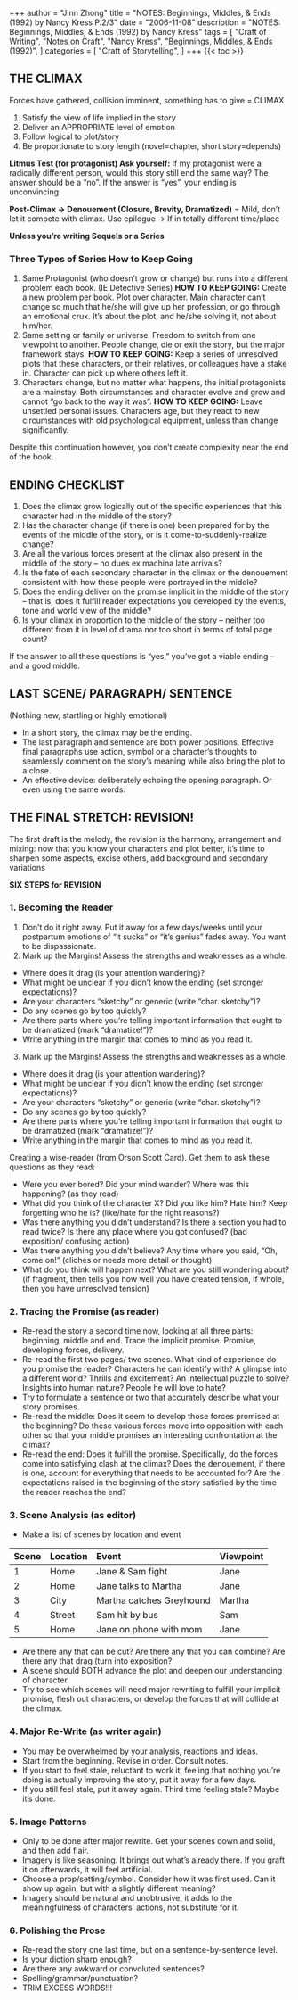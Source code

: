 +++
author = "Jinn Zhong"
title = "NOTES: Beginnings, Middles, & Ends (1992) by Nancy Kress P.2/3"
date = "2006-11-08"
description = "NOTES: Beginnings, Middles, & Ends (1992) by Nancy Kress"
tags = [
    "Craft of Writing",
    "Notes on Craft",
    "Nancy Kress",
    "Beginnings, Middles, & Ends (1992)",
]
categories = [
    "Craft of Storytelling",
]
+++
{{< toc >}}

## THE CLIMAX
Forces have gathered, collision imminent, something has to give = CLIMAX

1.	Satisfy the view of life implied in the story
2.	Deliver an APPROPRIATE level of emotion
3.	Follow logical to plot/story
4.	Be proportionate to story length (novel=chapter, short story=depends)

**Litmus Test (for protagonist) Ask yourself:** If my protagonist were a radically different person, would this story still end the same way? The answer should be a “no”. If the answer is “yes”, your ending is unconvincing.

**Post-Climax -> Denouement (Closure, Brevity, Dramatized)** = Mild, don’t let it compete with climax.
Use epilogue -> If in totally different time/place

**Unless you’re writing Sequels or a Series**  

### Three Types of Series	How to Keep Going
1. Same Protagonist (who doesn’t grow or change) but runs into a different problem each book. (IE Detective Series) **HOW TO KEEP GOING:** Create a new problem per book. Plot over character. Main character can’t change so much that he/she will give up her profession, or go through an emotional crux. It’s about the plot, and he/she solving it, not about him/her.
2. Same setting or family or universe. Freedom to switch from one viewpoint to another. People change, die or exit the story, but the major framework stays.	**HOW TO KEEP GOING:** Keep a series of unresolved plots that these characters, or their relatives, or colleagues have a stake in. Character can pick up where others left it.
3. Characters change, but no matter what happens, the initial protagonists are a mainstay. Both circumstances and character evolve and grow and cannot “go back to the way it was”.	**HOW TO KEEP GOING:** Leave unsettled personal issues. Characters age, but they react to new circumstances with old psychological equipment, unless than change significantly.

Despite this continuation however, you don’t create complexity near the end of the book.

## ENDING CHECKLIST 

1.	Does the climax grow logically out of the specific experiences that this character had in the middle of the story?
2.	Has the character change (if there is one) been prepared for by the events of the middle of the story, or is it come-to-suddenly-realize change?
3.	Are all the various forces present at the climax also present in the middle of the story – no dues ex machina late arrivals?
4.	Is the fate of each secondary character in the climax or the denouement consistent with how these people were portrayed in the middle?
5.	Does the ending deliver on the promise implicit in the middle of the story – that is, does it fulfill reader expectations you developed by the events, tone and world view of the middle?
6.	Is your climax in proportion to the middle of the story – neither too different from it in level of drama nor too short in terms of total page count?

If the answer to all these questions is “yes,” you’ve got a viable ending – and a good middle.

## LAST SCENE/ PARAGRAPH/ SENTENCE
(Nothing new, startling or highly emotional) 
-	In a short story, the climax may be the ending. 
-	The last paragraph and sentence are both power positions.  Effective final paragraphs use action, symbol or a character’s thoughts to seamlessly comment on the story’s meaning while also bring the plot to a close.
-	An effective device: deliberately echoing the opening paragraph. Or even using the same words.

## THE FINAL STRETCH: REVISION!
The first draft is the melody, the revision is the harmony, arrangement and mixing: now that you know your characters and plot better, it’s time to sharpen some aspects, excise others, add background and secondary variations

**SIX STEPS for REVISION**

### 1. Becoming the Reader

1.	Don’t do it right away. Put it away for a few days/weeks until your postpartum emotions of “it sucks” or “it’s genius” fades away. You want to be dispassionate.
2.	Mark up the Margins! Assess the strengths and weaknesses as a whole.
   * Where does it drag (is your attention wandering)?
   * What might be unclear if you didn’t know the ending (set stronger expectations)?
   * Are your characters “sketchy” or generic (write “char. sketchy”)?
   * Do any scenes go by too quickly?
   * Are there parts where you’re telling important information that ought to be dramatized (mark “dramatize!”)?
   * Write anything in the margin that comes to mind as you read it.
3.  Mark up the Margins! Assess the strengths and weaknesses as a whole.
   * Where does it drag (is your attention wandering)?
   * What might be unclear if you didn’t know the ending (set stronger expectations)?
   * Are your characters “sketchy” or generic (write “char. sketchy”)?
   * Do any scenes go by too quickly?
   * Are there parts where you’re telling important information that ought to be dramatized (mark “dramatize!”)?
   * Write anything in the margin that comes to mind as you read it.

Creating a wise-reader (from Orson Scott Card). Get them to ask these questions as they read:
* Were you ever bored? Did your mind wander? Where was this happening? (as they read)
* What did you think of the character X? Did you like him? Hate him? Keep forgetting who he is? (like/hate for the right reasons?)
* Was there anything you didn’t understand? Is there a section you had to read twice? Is there any place where you got confused? (bad exposition/ confusing action)
* Was there anything you didn’t believe? Any time where you said, “Oh, come on!” (clichés or needs more detail or thought)
* What do you think will happen next? What are you still wondering about? (if fragment, then tells you how well you have created tension, if whole, then you have unresolved tension) 

### 2. Tracing the Promise (as reader)
* Re-read the story a second time now, looking at all three parts: beginning, middle and end. Trace the implicit promise. Promise, developing forces, delivery.
* Re-read the first two pages/ two scenes. What kind of experience do you promise the reader? Characters he can identify with? A glimpse into a different world? Thrills and excitement? An intellectual puzzle to solve? Insights into human nature? People he will love to hate?
* Try to formulate a sentence or two that accurately describe what your story promises.
* Re-read the middle: Does it seem to develop those forces promised at the beginning? Do these various forces move into opposition with each other so that your middle promises an interesting confrontation at the climax?
* Re-read the end: Does it fulfill the promise. Specifically, do the forces come into satisfying clash at the climax? Does the denouement, if there is one, account for everything that needs to be accounted for? Are the expectations raised in the beginning of the story satisfied by the time the reader reaches the end?

### 3. Scene Analysis (as editor)
* Make a list of scenes by location and event

| Scene |	Location | Event |Viewpoint |
|:---|:---|:---|:---|
|1|	Home|	Jane & Sam fight	|Jane|
|2|	Home|	Jane talks to Martha	|Jane|
|3|	City|	Martha catches Greyhound	|Martha|
|4|	Street|	Sam hit by bus	|Sam|
|5|	Home|	Jane on phone with mom	|Jane|

* Are there any that can be cut? Are there any that you can combine? Are there any that drag (turn into exposition?
* A scene should BOTH advance the plot and deepen our understanding of character.
* Try to see which scenes will need major rewriting to fulfill your implicit promise, flesh out characters, or develop the forces that will collide at the climax.

### 4. Major Re-Write (as writer again)
* You may be overwhelmed by your analysis, reactions and ideas.
* Start from the beginning. Revise in order. Consult notes.
* If you start to feel stale, reluctant to work it, feeling that nothing you’re doing is actually improving the story, put it away for a few days.
* If you still feel stale, put it away again. Third time feeling stale? Maybe it’s done.

### 5. Image Patterns
* Only to be done after major rewrite. Get your scenes down and solid, and then add flair.
* Imagery is like seasoning. It brings out what’s already there. If you graft it on afterwards, it will feel artificial.
* Choose a prop/setting/symbol. Consider how it was first used. Can it show up again, but with a slightly different meaning?
* Imagery should be natural and unobtrusive, it adds to the meaningfulness of characters’ actions, not substitute for it.

### 6. Polishing the Prose
* Re-read the story one last time, but on a sentence-by-sentence level.
* Is your diction sharp enough?
* Are there any awkward or convoluted sentences?
* Spelling/grammar/punctuation?
* TRIM EXCESS WORDS!!! 
